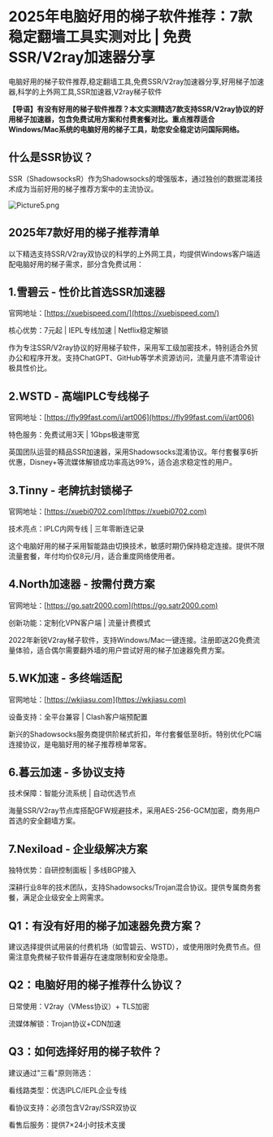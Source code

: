 # 2025年电脑好用的梯子软件推荐：7款稳定翻墙工具实测对比 | 免费SSR/V2ray加速器分享
电脑好用的梯子软件推荐,稳定翻墙工具,免费SSR/V2ray加速器分享,好用梯子加速器,科学的上外网工具,SSR加速器,V2ray梯子软件

**【导语】有没有好用的梯子软件推荐？本文实测精选7款支持SSR/V2ray协议的好用梯子加速器，包含免费试用方案和付费套餐对比。重点推荐适合Windows/Mac系统的电脑好用的梯子工具，助您安全稳定访问国际网络。**

## 什么是SSR协议？
SSR（ShadowsocksR）作为Shadowsocks的增强版本，通过独创的数据混淆技术成为当前好用的梯子推荐方案中的主流协议。

![Picture5.png](https://p.inari.site/usr/795/67b2c535b9056.png)

## 2025年7款好用的梯子推荐清单
以下精选支持SSR/V2ray双协议的科学的上外网工具，均提供Windows客户端适配电脑好用的梯子需求，部分含免费试用：

## 1.雪碧云 - 性价比首选SSR加速器
官网地址：[https://xuebispeed.com/](https://xuebispeed.com/)

核心优势：7元起 | IEPL专线加速 | Netflix稳定解锁

作为专注SSR/V2ray协议的好用梯子软件，采用军工级加密技术，特别适合外贸办公和程序开发。支持ChatGPT、GitHub等学术资源访问，流量月底不清零设计极具性价比。

## 2.WSTD - 高端IPLC专线梯子
官网地址：[https://fly99fast.com/i/art006](https://fly99fast.com/i/art006)

特色服务：免费试用3天 | 1Gbps极速带宽

英国团队运营的精品SSR加速器，采用Shadowsocks混淆协议。年付套餐享6折优惠，Disney+等流媒体解锁成功率高达99%，适合追求稳定性的用户。

## 3.Tinny - 老牌抗封锁梯子
官网地址：[https://xuebi0702.com](https://xuebi0702.com)

技术亮点：IPLC内网专线 | 三年零断连记录

这个电脑好用的梯子采用智能路由切换技术，敏感时期仍保持稳定连接。提供不限流量套餐，年付均价仅8元/月，适合重度网络使用者。

## 4.North加速器 - 按需付费方案
官网地址：[https://go.satr2000.com](https://go.satr2000.com)

创新功能：定制化VPN客户端 | 流量计费模式

2022年新锐V2ray梯子软件，支持Windows/Mac一键连接。注册即送2G免费流量体验，适合偶尔需要翻外墙的用户尝试好用的梯子加速器免费方案。

## 5.WK加速 - 多终端适配
官网地址：[https://wkjiasu.com](https://wkjiasu.com)

设备支持：全平台兼容 | Clash客户端预配置

新兴的Shadowsocks服务商提供阶梯式折扣，年付套餐低至8折。特别优化PC端连接协议，是电脑好用的梯子推荐榜单常客。

## 6.暮云加速 - 多协议支持
技术保障：智能分流系统 | 自动优选节点

海量SSR/V2ray节点库搭配GFW规避技术，采用AES-256-GCM加密，商务用户首选的安全翻墙方案。

## 7.Nexiload - 企业级解决方案
独特优势：自研控制面板 | 多线BGP接入

深耕行业8年的技术团队，支持Shadowsocks/Trojan混合协议。提供专属商务套餐，满足企业级安全上网需求。

## Q1：有没有好用的梯子加速器免费方案？
建议选择提供试用装的付费机场（如雪碧云、WSTD），或使用限时免费节点。但需注意免费梯子软件普遍存在速度限制和安全隐患。

## Q2：电脑好用的梯子推荐什么协议？
日常使用：V2ray（VMess协议）+ TLS加密

流媒体解锁：Trojan协议+CDN加速

## Q3：如何选择好用的梯子软件？
建议通过"三看"原则筛选：

看线路类型：优选IPLC/IEPL企业专线

看协议支持：必须包含V2ray/SSR双协议

看售后服务：提供7×24小时技术支援
